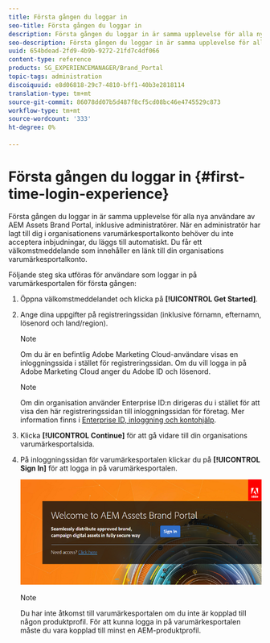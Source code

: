 ```yaml
---
title: Första gången du loggar in
seo-title: Första gången du loggar in
description: Första gången du loggar in är samma upplevelse för alla nya användare av AEM Assets Brand Portal, inklusive administratörer. När en administratör har lagt till dig i organisationens varumärkesportalkonto behöver du inte acceptera inbjudningar, du läggs till automatiskt. Du får ett välkomstmeddelande som innehåller en länk till din organisations varumärkesportalkonto.
seo-description: Första gången du loggar in är samma upplevelse för alla nya användare av AEM Assets Brand Portal, inklusive administratörer. När en administratör har lagt till dig i organisationens varumärkesportalkonto behöver du inte acceptera inbjudningar, du läggs till automatiskt. Du får ett välkomstmeddelande som innehåller en länk till din organisations varumärkesportalkonto.
uuid: 654bdead-2fd9-4b9b-9272-21fd7c4df066
content-type: reference
products: SG_EXPERIENCEMANAGER/Brand_Portal
topic-tags: administration
discoiquuid: e8d06818-29c7-4810-bff1-40b3e2818114
translation-type: tm+mt
source-git-commit: 86078dd07b5d487f8cf5cd08bc46e4745529c873
workflow-type: tm+mt
source-wordcount: '333'
ht-degree: 0%

---
```



# Första gången du loggar in {#first-time-login-experience}

Första gången du loggar in är samma upplevelse för alla nya användare av AEM Assets Brand Portal, inklusive administratörer. När en administratör har lagt till dig i organisationens varumärkesportalkonto behöver du inte acceptera inbjudningar, du läggs till automatiskt. Du får ett välkomstmeddelande som innehåller en länk till din organisations varumärkesportalkonto.

Följande steg ska utföras för användare som loggar in på varumärkesportalen för första gången:

1. Öppna välkomstmeddelandet och klicka på **[!UICONTROL Get Started]**.

1. Ange dina uppgifter på registreringssidan (inklusive förnamn, efternamn, lösenord och land/region).
   >[!NOTE]
   >
   >Om du är en befintlig Adobe Marketing Cloud-användare visas en inloggningssida i stället för registreringssidan. Om du vill logga in på Adobe Marketing Cloud anger du Adobe ID och lösenord.

   >[!NOTE]
   >
   >Om din organisation använder Enterprise ID:n dirigeras du i stället för att visa den här registreringssidan till inloggningssidan för företag. Mer information finns i [Enterprise ID, inloggning och kontohjälp](https://helpx.adobe.com/in/enterprise/kb/enterprise-id-faq.html).

1. Klicka **[!UICONTROL Continue]** för att gå vidare till din organisations varumärkesportalsida.
1. På inloggningssidan för varumärkesportalen klickar du på **[!UICONTROL Sign In]** för att logga in på varumärkesportalen.

   ![Inloggningssida för varumärkesportal](assets/signin-onboarding.png)

   >[!NOTE]
   >
   >Du har inte åtkomst till varumärkesportalen om du inte är kopplad till någon produktprofil. För att kunna logga in på varumärkesportalen måste du vara kopplad till minst en AEM-produktprofil.
